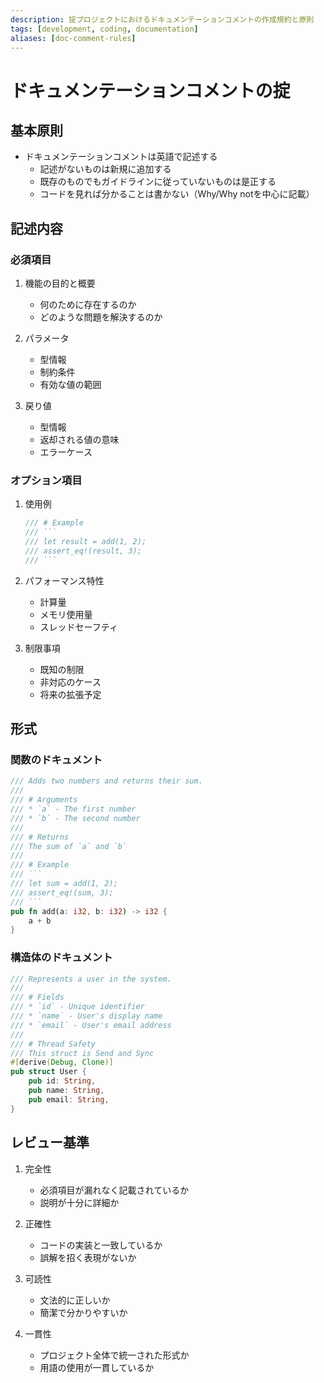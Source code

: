 ```yaml
---
description: 掟プロジェクトにおけるドキュメンテーションコメントの作成規約と原則
tags: [development, coding, documentation]
aliases: [doc-comment-rules]
---
```


# ドキュメンテーションコメントの掟

## 基本原則

- ドキュメンテーションコメントは英語で記述する
  - 記述がないものは新規に追加する
  - 既存のものでもガイドラインに従っていないものは是正する
  - コードを見れば分かることは書かない（Why/Why notを中心に記載）

## 記述内容

### 必須項目

1. 機能の目的と概要
   - 何のために存在するのか
   - どのような問題を解決するのか

2. パラメータ
   - 型情報
   - 制約条件
   - 有効な値の範囲

3. 戻り値
   - 型情報
   - 返却される値の意味
   - エラーケース

### オプション項目

1. 使用例
   ```rust
   /// # Example
   /// ```
   /// let result = add(1, 2);
   /// assert_eq!(result, 3);
   /// ```
   ```

2. パフォーマンス特性
   - 計算量
   - メモリ使用量
   - スレッドセーフティ

3. 制限事項
   - 既知の制限
   - 非対応のケース
   - 将来の拡張予定

## 形式

### 関数のドキュメント

```rust
/// Adds two numbers and returns their sum.
///
/// # Arguments
/// * `a` - The first number
/// * `b` - The second number
///
/// # Returns
/// The sum of `a` and `b`
///
/// # Example
/// ```
/// let sum = add(1, 2);
/// assert_eq!(sum, 3);
/// ```
pub fn add(a: i32, b: i32) -> i32 {
    a + b
}
```

### 構造体のドキュメント

```rust
/// Represents a user in the system.
///
/// # Fields
/// * `id` - Unique identifier
/// * `name` - User's display name
/// * `email` - User's email address
///
/// # Thread Safety
/// This struct is Send and Sync
#[derive(Debug, Clone)]
pub struct User {
    pub id: String,
    pub name: String,
    pub email: String,
}
```

## レビュー基準

1. 完全性
   - 必須項目が漏れなく記載されているか
   - 説明が十分に詳細か

2. 正確性
   - コードの実装と一致しているか
   - 誤解を招く表現がないか

3. 可読性
   - 文法的に正しいか
   - 簡潔で分かりやすいか

4. 一貫性
   - プロジェクト全体で統一された形式か
   - 用語の使用が一貫しているか